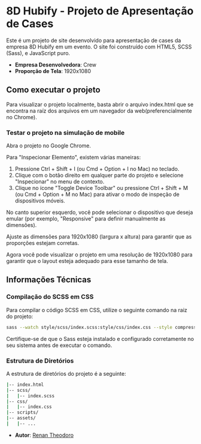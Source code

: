 # 8D Hubify - Projeto de Apresentação de Cases

Este é um projeto de site desenvolvido para apresentação de cases da empresa 8D Hubify em um evento. O site foi construído com HTML5, SCSS (Sass), e JavaScript puro.

- **Empresa Desenvolvedora**: Crew
- **Proporção de Tela**: 1920x1080

## Como executar o projeto
Para visualizar o projeto localmente, basta abrir o arquivo index.html que se encontra na raíz dos arquivos em um navegador da web(preferencialmente no Chrome).

### Testar o projeto na simulação de mobile
Abra o projeto no Google Chrome.

Para "Inspecionar Elemento", existem várias maneiras:

1. Pressione Ctrl + Shift + I (ou Cmd + Option + I no Mac) no teclado.
2. Clique com o botão direito em qualquer parte do projeto e selecione "Inspecionar" no menu de contexto.
3. Clique no ícone "Toggle Device Toolbar" ou pressione Ctrl + Shift + M (ou Cmd + Option + M no Mac) para ativar o modo de inspeção de dispositivos móveis.

No canto superior esquerdo, você pode selecionar o dispositivo que deseja emular (por exemplo, "Responsive" para definir manualmente as dimensões).

Ajuste as dimensões para 1920x1080 (largura x altura) para garantir que as proporções estejam corretas.

Agora você pode visualizar o projeto em uma resolução de 1920x1080 para garantir que o layout esteja adequado para esse tamanho de tela.

## Informações Técnicas

### Compilação do SCSS em CSS

Para compilar o código SCSS em CSS, utilize o seguinte comando na raiz do projeto:

```bash
sass --watch style/scss/index.scss:style/css/index.css --style compressed
```

Certifique-se de que o Sass esteja instalado e configurado corretamente no seu sistema antes de executar o comando.

### Estrutura de Diretórios
A estrutura de diretórios do projeto é a seguinte:

```bash
|-- index.html
|-- scss/
|   |-- index.scss
|-- css/
|   |-- index.css
|-- scripts/
|-- assets/
|   |-- ...
```

- **Autor**: [Renan Theodoro](https://renantheodoro.com.br/)


